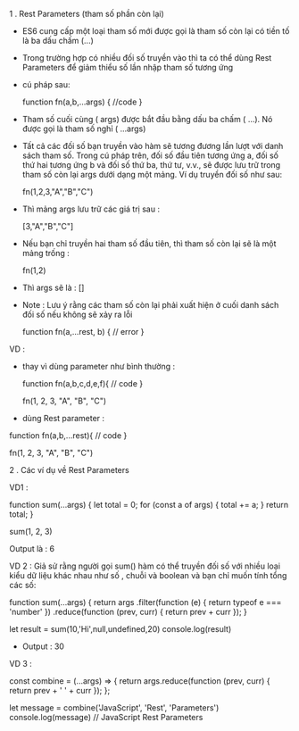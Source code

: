 1 . Rest Parameters (tham số phần còn lại)

- ES6 cung cấp một loại tham số mới được gọi là tham số còn lại có tiền tố là ba dấu chấm (...)
- Trong trường hợp có nhiều đối số truyền vào thì ta có thể dùng Rest Parameters để  giảm thiểu số lần nhập tham số tương ứng

- cú pháp sau:

    function fn(a,b,...args) {
       //code
    }

- Tham số cuối cùng ( args) được bắt đầu bằng dấu ba chấm ( ...). Nó được gọi là tham số nghỉ ( ...args)

- Tất cả các đối số bạn truyền vào hàm sẽ tương đương lần lượt với danh sách tham số. Trong cú pháp trên, đối số đầu tiên tương ứng  a, đối số thứ hai tương ứng  b và đối số thứ ba, thứ tư, v.v., sẽ được lưu trữ trong tham số còn lại args dưới dạng một mảng. Ví dụ truyền đối số như sau:

  fn(1,2,3,"A","B","C")

- Thì mảng  args lưu trữ các giá trị sau : 

   [3,"A","B","C"]

- Nếu bạn chỉ truyền hai tham số đầu tiên, thì tham số còn lại sẽ là một mảng trống : 

   fn(1,2)

- Thì args sẽ là :  []

* Note : Lưu ý rằng các tham số còn lại phải xuất hiện ở cuối danh sách đối số nếu không sẽ xảy ra lỗi

   function fn(a,...rest, b) {
   // error
   }

VD : 

+ thay vì dùng parameter như bình thường : 

  function fn(a,b,c,d,e,f){
     // code
  }

  fn(1, 2, 3, "A", "B", "C")

+ dùng Rest parameter :

 function fn(a,b,...rest){
     // code
  }

  fn(1, 2, 3, "A", "B", "C")

2 . Các ví dụ về Rest Parameters

VD1 : 

   function sum(...args) {
      let total = 0;
      for (const a of args) {
         total += a;
      }
      return total;
   }

   sum(1, 2, 3)

Output là : 6

VD 2 : Giả sử rằng người gọi sum() hàm có thể truyền đối số với nhiều loại kiểu dữ liệu khác nhau như số , chuỗi và boolean và bạn chỉ muốn tính tổng các số:

   function sum(...args) {
   return args
      .filter(function (e) {
         return typeof e === 'number'
      })
      .reduce(function (prev, curr) {
         return prev + curr
      });
   }

let result = sum(10,'Hi',null,undefined,20)
console.log(result)

- Output : 30


VD 3 : 

   const combine = (...args) => {
   return args.reduce(function (prev, curr) {
      return prev + ' ' + curr
   });
   };

   let message = combine('JavaScript', 'Rest', 'Parameters')
   console.log(message)  // JavaScript Rest Parameters